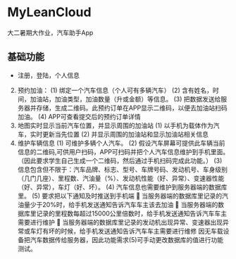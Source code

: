 # MyLeanCloud

大二暑期大作业，汽车助手App

## 基础功能

-	注册，登陆，个人信息
2)	预约加油：
(1)	绑定一个汽车信息（个人可有多辆汽车）
(2)	含有姓名，时间，加油站，加油类型，加油数量（升或金额）等信息。
(3)	把数据发送给服务器并存储，生成二维码。此预约订单在APP显示二维码，以便去加油站扫码加油。
(4)	APP可查看提交后的预约订单详情
3)	地图实时显示当前汽车位置，并显示周围的加油站
(1)	以手机为载体作为汽车，实时更新当先位置
(2)	并显示周围的加油站和显示加油站相关信息
4)	维护车辆信息
(1)	可维护多辆个人汽车。
(2)	假设汽车屏幕可提供此车辆当前信息的二维码,可供用户扫码，APP可扫码并把个人汽车信息维护到手机里面。（因此要求学生自己生成一个二维码，然后通过手机扫码完成此功能。）
(3)	信息包含但不限于：汽车品牌、标志、型号、车牌号码、发动机号、车身级别（几门几座）、里程数、汽油量（%）、发动机性能（好、异常）、变速器性能（好、异常），车灯（好、坏）。
(4)	汽车信息也需要维护到服务器端的数据库里。
(5)	要求把以下通知及时推送到手机端
	当服务器端的数据库里记录的汽油量少于20%时，给手机发送通知告诉汽车车主该去加油
	当服务器端的数据库里记录的里程数每超过15000公里倍数时，给手机发送通知告诉汽车车主需要进行维护
	当服务器端的数据库里记录的发动机出现异常、变速器出现异常或车灯有坏的时候，给手机发送通知告诉汽车车主需要进行维修
因无车载设备把汽车数据传给服务器，因此功能需求(5)可手动更改数据库的值进行功能测试。


